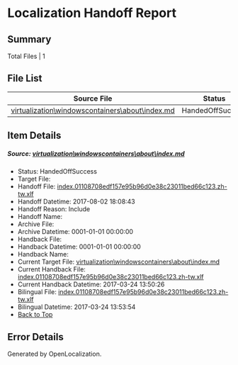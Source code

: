 # <a name='report-top'></a> Localization Handoff Report

## Summary
 Total Files | 1

## File List
 Source File | Status | Details 
 ----------- | ------ | ------- 
 [virtualization\windowscontainers\about\index.md](https://github.com/Microsoft/Virtualization-Documentation-Private/blob/8e193d8c274a549aef497f16dcdb00d7855e9fa7/virtualization/windowscontainers/about/index.md) | HandedOffSuccess | [Details](#2be7a06c7b7b154e392c30981cdf954d2d1b796e258)

## Item Details
##### <a name='2be7a06c7b7b154e392c30981cdf954d2d1b796e258'></a> Source: [virtualization\windowscontainers\about\index.md](https://github.com/Microsoft/Virtualization-Documentation-Private/blob/8e193d8c274a549aef497f16dcdb00d7855e9fa7/virtualization/windowscontainers/about/index.md)
* Status: HandedOffSuccess
* Target File: 
* Handoff File: [index.01108708edf157e95b96d0e38c23011bed66c123.zh-tw.xlf](https://github.com/MicrosoftDocs/Virtualization-Documentation-Private.handoff/blob/4bdc10cace5417b3f41e5489e3520fd9d166b928/ol-handoff/MicrosoftDocs/Virtualization-Documentation-Private.zh-tw/live/index.01108708edf157e95b96d0e38c23011bed66c123.zh-tw.xlf)
* Handoff Datetime: 2017-08-02 18:08:43
* Handoff Reason: Include
* Handoff Name: 
* Archive File: 
* Archive Datetime: 0001-01-01 00:00:00
* Handback File: 
* Handback Datetime: 0001-01-01 00:00:00
* Handback Name: 
* Current Target File: [virtualization\windowscontainers\about\index.md](https://github.com/MicrosoftDocs/Virtualization-Documentation-Private.zh-tw/blob/4052b01faa977ba2be8549e338efd7fd5dcdff5e/virtualization/windowscontainers/about/index.md)
* Current Handback File: [index.01108708edf157e95b96d0e38c23011bed66c123.zh-tw.xlf](https://github.com/MicrosoftDocs/Virtualization-Documentation-Private.handback/blob/bdf75413293010161bea2b51f24ab78fb2664af3/ol-handback/Microsoft/Virtualization-Documentation-Private.zh-tw/live/index.01108708edf157e95b96d0e38c23011bed66c123.zh-tw.xlf)
* Current Handback Datetime: 2017-03-24 13:50:26
* Bilingual File: [index.01108708edf157e95b96d0e38c23011bed66c123.zh-tw.xlf](https://github.com/MicrosoftDocs/Virtualization-Documentation-Private.handback/blob/bdf75413293010161bea2b51f24ab78fb2664af3/ol-handback/Microsoft/Virtualization-Documentation-Private.zh-tw/live/index.01108708edf157e95b96d0e38c23011bed66c123.zh-tw.xlf)
* Bilingual Datetime: 2017-03-24 13:53:54
* [Back to Top](#report-top)


## Error Details

Generated by OpenLocalization.
